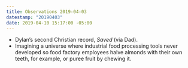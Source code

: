 ```yaml
---
title: Observations 2019-04-03
datestamp: "20190403"
date: 2019-04-10 15:17:00 -05:00
---
```


- Dylan’s second Christian record, *Saved* (via Dad).
- Imagining a universe where industrial food processing tools never developed so food factory employees halve almonds with their own teeth, for example, or puree fruit by chewing it.
